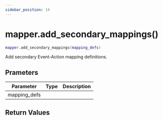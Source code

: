 ```yaml
---
sidebar_position: 14
---
```


# mapper.add_secondary_mappings()
```lua
mapper.add_secondary_mappings(mapping_defs)
```
Add secondary Event-Action mapping definitions.


## Prameters
|Parameter|Type|Description|
|-|-|-|
|mapping_defs|||


## Return Values

